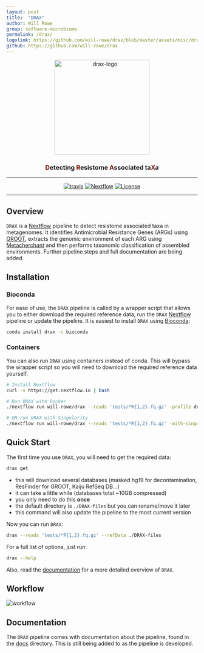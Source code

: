 ```yaml
---
layout: post
title:  "DRAX"
author: Will Rowe
group: software-microbiome
permalink: /drax/
logolink: https://github.com/will-rowe/drax/blob/master/assets/misc/drax-logo-with-text.png
github: https://github.com/will-rowe/drax
---
```


<div align="center">
  <img src="https://github.com/will-rowe/drax/blob/master/assets/misc/drax-logo-with-text.png" alt="drax-logo" width="250">
  <h3><a style="color:#780200">D</a>etecting <a style="color:#780200">R</a>esistome <a style="color:#780200">A</a>ssociated ta<a style="color:#780200">X</a>a </h3>
  <hr>
  <a href="https://travis-ci.org/will-rowe/drax"><img src="https://travis-ci.org/will-rowe/drax.svg?branch=master" alt="travis"></a>
  <a href="https://www.nextflow.io"><img src="https://img.shields.io/badge/nextflow-%E2%89%A50.24.0-brightgreen.svg" alt="Nextflow"></a>
  <a href="https://github.com/will-rowe/drax/blob/master/LICENSE"><img src="https://img.shields.io/badge/license-MIT-orange.svg" alt="License"></a>
</div>

***

## Overview

`DRAX` is a [Nextflow](https://www.nextflow.io) pipeline to detect resistome associated taxa in metagenomes. It identifies Antimicrobial Resistance Genes (ARGs) using [GROOT](https://www.biorxiv.org/content/early/2018/02/28/270835), extracts the genomic environment of each ARG using [Metacherchant](https://academic.oup.com/bioinformatics/article-abstract/34/3/434/4575138?redirectedFrom=fulltext) and then performs taxonomic classification of assembled environments. Further pipeline steps and full documentation are being added.

## Installation

### Bioconda

For ease of use, the `DRAX` pipeline is called by a wrapper script that allows you to either download the required reference data, run the `DRAX` [Nextflow](https://www.nextflow.io) pipeline or update the pipeline. It is easiest to install `DRAX` using [Bioconda](https://bioconda.github.io/):

```bash
conda install drax -c bioconda
```

### Containers

You can also run `DRAX` using containers instead of conda. This will bypass the wrapper script so you will need to download the required reference data yourself.

```bash
# Install Nextflow
curl -s https://get.nextflow.io | bash

# Run DRAX with Docker
./nextflow run will-rowe/drax --reads 'tests/*R{1,2}.fq.gz' -profile docker

# OR run DRAX with Singularity
./nextflow run will-rowe/drax --reads 'tests/*R{1,2}.fq.gz' -with-singularity 'docker://wpmr/drax'
```

## Quick Start

The first time you use `DRAX`, you will need to get the required data:

```bash
drax get
```

* this will download several databases (masked hg19 for decontamination, ResFinder for GROOT, Kaiju RefSeq DB...)
* it can take a little while (databases total ~10GB compressed)
* you only need to do this **once**
* the default directory is `./DRAX-files` but you can rename/move it later
* this command will also update the pipeline to the most current version

Now you can run `DRAX`:

```bash
drax --reads 'tests/*R{1,2}.fq.gz' --refData ./DRAX-files
```

For a full list of options, just run:

```bash
drax --help
```

Also, read the [documentation](/docs) for a more detailed overview of `DRAX`.

## Workflow

![workflow](assets/misc/pipeline-workflow.png)

## Documentation

The `DRAX` pipeline comes with documentation about the pipeline, found in the [docs](/docs) directory. This is still being added to as the pipeline is developed.
